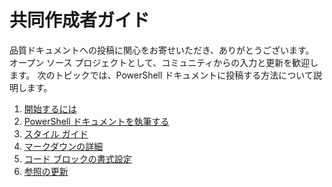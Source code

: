 # <a name="contributor-guide"></a>共同作成者ガイド

品質ドキュメントへの投稿に関心をお寄せいただき、ありがとうございます。
オープン ソース プロジェクトとして、コミュニティからの入力と更新を歓迎します。
次のトピックでは、PowerShell ドキュメントに投稿する方法について説明します。

1. [開始するには](./contributing/1-GET-STARTED.md)
2. [PowerShell ドキュメントを執筆する](./contributing/2-WRITING.md)
3. [スタイル ガイド](./contributing/3-STYLE-GUIDE.md)
4. [マークダウンの詳細](./contributing/4-MARKDOWN-SPECIFICS.md)
5. [コード ブロックの書式設定](./contributing/5-FORMATTING-CODE.md)
6. [参照の更新](./contributing/6-UPDATING-REFERENCE.md)